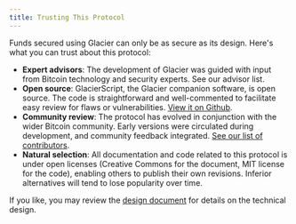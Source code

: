 ```yaml
---
title: Trusting This Protocol
---
```


Funds secured using Glacier can only be as secure as its design.
Here's what you can trust about this protocol:
* **Expert advisors**: The development of Glacier was guided with input from
Bitcoin technology and security experts. See our advisor list.
* **Open source**: GlacierScript, the Glacier companion software, is open
source. The code is straightforward and well-commented to facilitate easy review
for flaws or vulnerabilities. [View it on Github](https://github.com/bitcoinfacts/GlacierProtocol).
* **Community review**: The protocol has evolved in conjunction with the wider
Bitcoin community. Early versions were circulated during development, and
community feedback integrated. [See our list of contributors](../../contribute/acknowledgments/).
* **Natural selection**: All documentation and code related to this protocol is
under open licenses (Creative Commons for the document, MIT license for the
code), enabling others to publish their own revisions. Inferior alternatives
will tend to lose popularity over time.

If you like, you may review the [design document](../../design-doc/overview)
for details on the technical design.